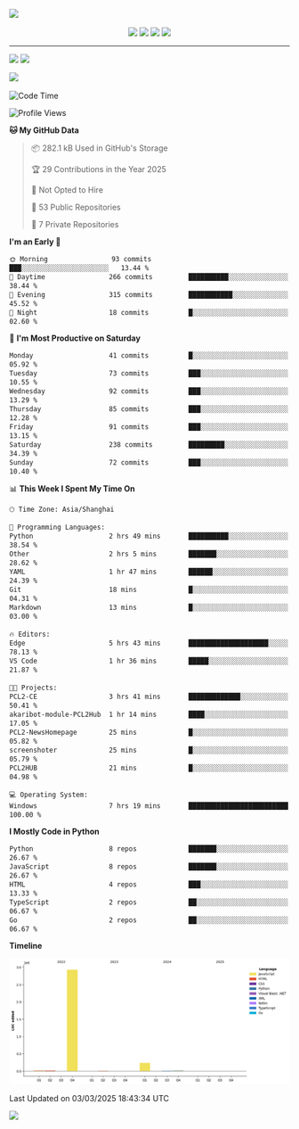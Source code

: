 ![](https://api.xecades.xyz/api?email=worldhim%40hotmail.com&github=WorldHim&bilibili=WorldHim&codeforces=WorldHim&luogu=WorldHim&img=2)

<!-- Badges -->
<div align="center">
<a herf="https://github.com/WorldHim"><img src="https://img.shields.io/badge/dynamic/json?url=https%3A%2F%2Fapi.swo.moe%2Fstats%2Fgithub%2FWorldHim&query=count&color=181717&label=GitHub&labelColor=282c34&logo=github&suffix=+follows&cacheSeconds=3600" /></a>
<a herf="https://space.bilibili.com/565437509"><img src="https://img.shields.io/badge/dynamic/json?url=https%3A%2F%2Fapi.swo.moe%2Fstats%2Fbilibili%2F565437509&query=count&color=282c34&label=%E5%93%94%E5%93%A9%E5%93%94%E5%93%A9&labelColor=FE7398&logo=data%3Aimage%2Fpng%3Bbase64%2CiVBORw0KGgoAAAANSUhEUgAAAGAAAABgCAYAAADimHc4AAAD7ElEQVR4nO2dW9WrMBCFK6ESkFAJSKiESqgEHCABCZWAhEpAAhL2ecik5dDc%2FpXLBDLfWnlqy0xmJ5BMQnq5CIIgCIIgCIIgCIIgCEIBAHQAemYfrgCunD6wAKAHsEKxALgx+bCQD8%2FS9tmgVqeDr1lLigDgZvDhXso+K9TyTBQRwRJ8AHjntl0Flh5QRAQK%2FmKxPeayWx2OXpBNBKiHvi34b7T2MC4pAvW6twR%2FRwkRKPizBN8CgEcuESj4Lwm+BwBjahEk+H8EwJRKhOaCDzW8e1JLfkUUH1NgmR3XmHffHR1l+72BSs8d7w8U+JDAnZERQMcV+CtUi7dNqFqibB4J7vtrq7xKCuAasbTMXCL4T+5aVk6+2xHUrWdhruAR6HIJcOeu2UHI8zyAe2ytWfEdWz9PVvQ8YAmIQ5dDAB9LFsMVAv8oMO2zAGrC5WNIarRiAuKR9jYEd9pY08aa6uUzIHGRdkgKd8pY0yc1WjEBAqypDYoAG0QAZkQAZkQAZkQAZk4vANQenjsSzS3I%2FwcSbXU5jQBUkRtdf4Rar90v8kSv3+I3ffCCSpk8I%2Fw+lgDkdI%2Fv2rEp2CaiWm1AsDQLlDAD+dlFXLMeAaCSeLZdaSFE5VUQNot38cKuEeBgAsSuG0flVZBmEanbXfNQAsS0fgBYIn2fIu3%2FBBMHEyBmDXlFfA8IzeHb+Ems4WAChKykrVA9ZfsQTL57jXzRg4A5wC%2FA8N4ADiZAZwm2XjW75Qh2KOTfA0p4kygPw28OJcCVgn3nDnYo2EwEYRgGH0qAMyICMCMCMCMCMCMCMCMCMCMCfP3qwHDOQ4AAUekTk8FaBRihJnZdYbvtCGC7LvmkM63GjVDINPFrQgCq5ETXfmMzI90FXzPvfqt7x4rEu%2FZaEcCUxFvgz2zO+BUn6UkoaEEAsptiMSX5e8FoRYCN7cVgb4Vq7U%2FH50Pq4JNP7Qiw8UFnJwcK+tXy+Wj6PLEvPgHSHv5UgwA1IQIwwyFAyLJin9RoxYgAzAQIkPwNmf26busC+OIx5TDqo5nDT+F%2FSS%2F9CYzwb+No49zNy2evkYv0LywGGAXUvp6eSneycqOic0w20k7CNgKE7jJunSGLACTCxF27ylmQc98T5MQUH49swd+I0HPXslLKnT0N+wnkrTKi9JZL%2FL9i1SorMmdeQ4TQQ7OFMxIMzGD45w8nUL1im7efENZLJpgPSw0pfz0cdt4U3230Td%2FTvx2R6d2FrHhEWLkq5PELOMsRPHCPnAZGv1xJteL7jbJiaW3sB2nDvPC%2FosSYvjRQz4cJ6n7KO3rYQL7M+L6nVtfDVRAEQRAEQRAEQRAEIZ5%2FSAXmdfXaoQsAAAAASUVORK5CYII%3D&suffix=+%E5%85%B3%E6%B3%A8&cacheSeconds=3600" /></a>
<a herf="https://steamcommunity.com/profiles/76561199193599352"><img src="https://img.shields.io/badge/dynamic/json?url=https%3A%2F%2Fapi.swo.moe%2Fstats%2Fsteamfriends%2F76561199193599352&query=count&color=0b1a37&label=Steam&labelColor=134375&logo=steam&suffix=+friends&cacheSeconds=3600" /></a>
<a herf="https://badges.toozhao.com/stats/01GF5PT6V9X8C5NXK7PWNF2QH3"><img src="https://badges.toozhao.com/badges/01GF5PT6V9X8C5NXK7PWNF2QH3/green.svg" /></a>
</div>

--------
[![](https://gh.worldhim.eu.org/api?username=WorldHim&show_icons=true&locale=cn)](https://github.com/WorldHim)
[![](https://gh.worldhim.eu.org/api/top-langs/?username=WorldHim&locale=cn)](https://github.com/WorldHim)

[![](https://fastly.jsdelivr.net/gh/WorldHim/worldhim@output/github-snake.svg)](https://github.com/WorldHim)

<!--START_SECTION:waka-->
![Code Time](http://img.shields.io/badge/Code%20Time-231%20hrs%2058%20mins-blue)

![Profile Views](http://img.shields.io/badge/Profile%20Views-8-blue)

**🐱 My GitHub Data** 

> 📦 282.1 kB Used in GitHub's Storage 
 > 
> 🏆 29 Contributions in the Year 2025
 > 
> 🚫 Not Opted to Hire
 > 
> 📜 53 Public Repositories 
 > 
> 🔑 7 Private Repositories 
 > 
**I'm an Early 🐤** 

```text
🌞 Morning                93 commits          ███░░░░░░░░░░░░░░░░░░░░░░   13.44 % 
🌆 Daytime                266 commits         ██████████░░░░░░░░░░░░░░░   38.44 % 
🌃 Evening                315 commits         ███████████░░░░░░░░░░░░░░   45.52 % 
🌙 Night                  18 commits          █░░░░░░░░░░░░░░░░░░░░░░░░   02.60 % 
```
📅 **I'm Most Productive on Saturday** 

```text
Monday                   41 commits          █░░░░░░░░░░░░░░░░░░░░░░░░   05.92 % 
Tuesday                  73 commits          ███░░░░░░░░░░░░░░░░░░░░░░   10.55 % 
Wednesday                92 commits          ███░░░░░░░░░░░░░░░░░░░░░░   13.29 % 
Thursday                 85 commits          ███░░░░░░░░░░░░░░░░░░░░░░   12.28 % 
Friday                   91 commits          ███░░░░░░░░░░░░░░░░░░░░░░   13.15 % 
Saturday                 238 commits         █████████░░░░░░░░░░░░░░░░   34.39 % 
Sunday                   72 commits          ███░░░░░░░░░░░░░░░░░░░░░░   10.40 % 
```


📊 **This Week I Spent My Time On** 

```text
🕑︎ Time Zone: Asia/Shanghai

💬 Programming Languages: 
Python                   2 hrs 49 mins       ██████████░░░░░░░░░░░░░░░   38.54 % 
Other                    2 hrs 5 mins        ███████░░░░░░░░░░░░░░░░░░   28.62 % 
YAML                     1 hr 47 mins        ██████░░░░░░░░░░░░░░░░░░░   24.39 % 
Git                      18 mins             █░░░░░░░░░░░░░░░░░░░░░░░░   04.31 % 
Markdown                 13 mins             █░░░░░░░░░░░░░░░░░░░░░░░░   03.00 % 

🔥 Editors: 
Edge                     5 hrs 43 mins       ████████████████████░░░░░   78.13 % 
VS Code                  1 hr 36 mins        █████░░░░░░░░░░░░░░░░░░░░   21.87 % 

🐱‍💻 Projects: 
PCL2-CE                  3 hrs 41 mins       █████████████░░░░░░░░░░░░   50.41 % 
akaribot-module-PCL2Hub  1 hr 14 mins        ████░░░░░░░░░░░░░░░░░░░░░   17.05 % 
PCL2-NewsHomepage        25 mins             █░░░░░░░░░░░░░░░░░░░░░░░░   05.82 % 
screenshoter             25 mins             █░░░░░░░░░░░░░░░░░░░░░░░░   05.79 % 
PCL2HUB                  21 mins             █░░░░░░░░░░░░░░░░░░░░░░░░   04.98 % 

💻 Operating System: 
Windows                  7 hrs 19 mins       █████████████████████████   100.00 % 
```

**I Mostly Code in Python** 

```text
Python                   8 repos             ███████░░░░░░░░░░░░░░░░░░   26.67 % 
JavaScript               8 repos             ███████░░░░░░░░░░░░░░░░░░   26.67 % 
HTML                     4 repos             ███░░░░░░░░░░░░░░░░░░░░░░   13.33 % 
TypeScript               2 repos             ██░░░░░░░░░░░░░░░░░░░░░░░   06.67 % 
Go                       2 repos             ██░░░░░░░░░░░░░░░░░░░░░░░   06.67 % 
```



**Timeline**

![Lines of Code chart](https://raw.githubusercontent.com/WorldHim/WorldHim/main/assets/bar_graph.png)


 Last Updated on 03/03/2025 18:43:34 UTC
<!--END_SECTION:waka-->

[![](https://fastly.jsdelivr.net/gh/WorldHim/worldhim@main/assets/bottom.svg)](https://github.com/WorldHim)
